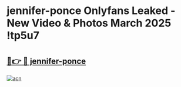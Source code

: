 # jennifer-ponce Onlyfans Leaked - New Video & Photos March 2025 !tp5u7

# <h2><a href="https://1mccn7.iuczelnia.edu.pl?title=jennifer-ponce&ref=tp5u7">🔗👉 🔴 jennifer-ponce</a></h2>

[![acn](https://github.com/user-attachments/assets/0f9c940e-d8b0-45ae-aac7-cd30a18b3e1c)](https://1mccn7.iuczelnia.edu.pl?title=jennifer-ponce&ref=tp5u7)

